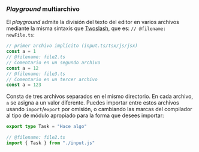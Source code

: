 ### *Playground* multiarchivo

El *playground* admite la división del texto del editor en varios archivos mediante la misma sintaxis que [Twoslash](https://shikijs.github.io/twoslash/playground), que es: `// @filename: newFile.ts`:

```ts
// primer archivo implícito (input.ts/tsx/js/jsx)
const a = 1
// @filename: file2.ts
// Comentario en un segundo archivo
const a = 12
// @filename: file3.ts
// Comentario en un tercer archivo
const a = 123
```

Consta de tres archivos separados en el mismo directorio. En cada archivo, `a` se asigna a un valor diferente. Puedes importar entre estos archivos usando `import`/`export` por omisión, o cambiando las marcas del compilador al tipo de módulo apropiado para la forma que desees importar:

```ts
export type Task = "Hace algo"

// @filename: file2.ts
import { Task } from "./input.js"
```
